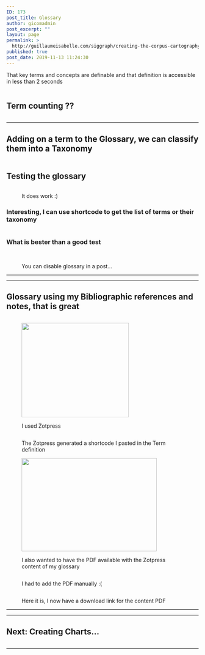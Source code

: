 ```yaml
---
ID: 173
post_title: Glossary
author: gicomadmin
post_excerpt: ""
layout: page
permalink: >
  http://guillaumeisabelle.com/siggraph/creating-the-corpus-cartography/glossary/
published: true
post_date: 2019-11-13 11:24:30
---
```

<!-- wp:paragraph -->

That key terms and concepts are definable and that definition is accessible in less than 2 seconds

<!-- /wp:paragraph -->

<!-- wp:image {"id":174,"linkDestination":"custom"} --><figure class="wp-block-image">

<a href="https://wordpress.org/plugins/glossary-by-codeat/" target="_blank" rel="noreferrer noopener"><img src="http://guillaumeisabelle.com/siggraph/wp-content/uploads/sites/25/2019/11/image-10.png" alt="" class="wp-image-174" /></a></figure> <!-- /wp:image -->

<!-- wp:heading -->

## Term counting ??

<!-- /wp:heading -->

<!-- wp:image {"id":178} --><figure class="wp-block-image">

<img src="http://guillaumeisabelle.com/siggraph/wp-content/uploads/sites/25/2019/11/image-11.png" alt="" class="wp-image-178" /></figure> <!-- /wp:image -->

<!-- wp:separator -->

<hr class="wp-block-separator" />

<!-- /wp:separator -->

<!-- wp:heading -->

## Adding on a term to the Glossary, we can classify them into a Taxonomy

<!-- /wp:heading -->

<!-- wp:image {"id":180} --><figure class="wp-block-image">

<img src="http://guillaumeisabelle.com/siggraph/wp-content/uploads/sites/25/2019/11/image-12.png" alt="" class="wp-image-180" /></figure> <!-- /wp:image -->

<!-- wp:heading -->

## Testing the glossary

<!-- /wp:heading -->

<!-- wp:image {"id":182} --><figure class="wp-block-image">

<img src="http://guillaumeisabelle.com/siggraph/wp-content/uploads/sites/25/2019/11/image-13.png" alt="" class="wp-image-182" /><figcaption>It does work :)</figcaption></figure> <!-- /wp:image -->

<!-- wp:heading {"level":3} -->

### Interesting, I can use shortcode to get the list of terms or their taxonomy

<!-- /wp:heading -->

<!-- wp:image {"id":185} --><figure class="wp-block-image">

<img src="http://guillaumeisabelle.com/siggraph/wp-content/uploads/sites/25/2019/11/image-14.png" alt="" class="wp-image-185" /></figure> <!-- /wp:image -->

<!-- wp:heading {"level":3} -->

### What is bester than a good test

<!-- /wp:heading -->

<!-- wp:image {"id":187} --><figure class="wp-block-image">

<img src="http://guillaumeisabelle.com/siggraph/wp-content/uploads/sites/25/2019/11/image-15.png" alt="" class="wp-image-187" /></figure> <!-- /wp:image -->

<!-- wp:paragraph -->



<!-- /wp:paragraph -->

<!-- wp:image {"id":189} --><figure class="wp-block-image">

<img src="http://guillaumeisabelle.com/siggraph/wp-content/uploads/sites/25/2019/11/image-16.png" alt="" class="wp-image-189" /><figcaption>You can disable glossary in a post...</figcaption></figure> <!-- /wp:image -->

<!-- wp:separator -->

<hr class="wp-block-separator" />

<!-- /wp:separator -->

<!-- wp:separator -->

<hr class="wp-block-separator" />

<!-- /wp:separator -->

<!-- wp:heading -->

## Glossary using my Bibliographic references and notes, that is great

<!-- /wp:heading -->

<!-- wp:image {"id":193} --><figure class="wp-block-image">

<img src="http://guillaumeisabelle.com/siggraph/wp-content/uploads/sites/25/2019/11/image-18.png" alt="" class="wp-image-193" /></figure> <!-- /wp:image -->

<!-- wp:image {"id":195,"width":281,"height":247,"linkDestination":"custom"} --><figure class="wp-block-image is-resized">

<a href="https://en-gb.wordpress.org/plugins/zotpress/" target="_blank" rel="noreferrer noopener"><img src="http://guillaumeisabelle.com/siggraph/wp-content/uploads/sites/25/2019/11/image-19.png" alt="" class="wp-image-195" width="281" height="247" /></a><figcaption>I used Zotpress</figcaption></figure> <!-- /wp:image -->

<!-- wp:image {"id":199} --><figure class="wp-block-image">

<img src="http://guillaumeisabelle.com/siggraph/wp-content/uploads/sites/25/2019/11/image-20-1024x396.png" alt="" class="wp-image-199" /><figcaption>The Zotpress generated a shortcode I pasted in the Term definition</figcaption></figure> <!-- /wp:image -->

<!-- wp:image {"id":203,"width":354,"height":244} --><figure class="wp-block-image is-resized">

<img src="http://guillaumeisabelle.com/siggraph/wp-content/uploads/sites/25/2019/11/image-22.png" alt="" class="wp-image-203" width="354" height="244" /><figcaption>I also wanted to have the PDF available with the Zotpress content of my glossary</figcaption></figure> <!-- /wp:image -->

<!-- wp:image {"id":201} --><figure class="wp-block-image">

<img src="http://guillaumeisabelle.com/siggraph/wp-content/uploads/sites/25/2019/11/image-21.png" alt="" class="wp-image-201" /><figcaption>I had to add the PDF manually :(</figcaption></figure> <!-- /wp:image -->

<!-- wp:image {"id":205} --><figure class="wp-block-image">

<img src="http://guillaumeisabelle.com/siggraph/wp-content/uploads/sites/25/2019/11/image-23.png" alt="" class="wp-image-205" /><figcaption>Here it is, I now have a download link for the content PDF</figcaption></figure> <!-- /wp:image -->

<!-- wp:separator -->

<hr class="wp-block-separator" />

<!-- /wp:separator -->

<!-- wp:separator -->

<hr class="wp-block-separator" />

<!-- /wp:separator -->

<!-- wp:heading -->

## Next: Creating Charts...

<!-- /wp:heading -->

<!-- wp:image {"id":191} --><figure class="wp-block-image">

<img src="http://guillaumeisabelle.com/siggraph/wp-content/uploads/sites/25/2019/11/image-17.png" alt="" class="wp-image-191" /></figure> <!-- /wp:image -->

<!-- wp:separator -->

<hr class="wp-block-separator" />

<!-- /wp:separator -->
